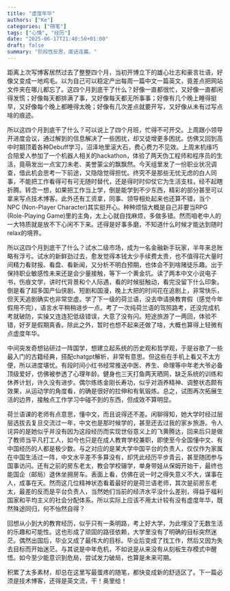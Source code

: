 ```yaml
---
title: "虚度年华"
authors: ["Ke"]
categories: ["随笔"]
tags: ["心情", "经历"]
date: "2025-06-17T21:40:50+01:00"
draft: false
summary: "阶段性反思，废话连篇。" 
---
```


距离上次写博客居然过去了整整四个月，当初开博立下的雄心壮志和豪言壮语，好像又变成一地鸡毛。以为自己可以稳定产出每周一篇中文一篇英文，竟差点把网站文件夹在哪儿都忘了。这四个月到底干了什么？好像一直都很忙，又好像一直都闲得发慌；好像每天都排满了事，又好像每天都无所事事；好像有几个晚上睡得挺早，又好像每个晚上都睡得太晚；好像有几次差点就要开写，又好像从未有过写点啥的痕迹。

所以这四个月到底干了什么？可以说上了四个月班，忙得不可开交。上周跟小领导开进度会议，通过解到的信息解决了一些困扰，却又徒增更多困扰。仿佛又回到高中时期顶着各种Debuff学习，沼泽地里滚大石，费心费力不见效。上周末机缘巧合陪爱人参加了一个机器人相关的hackathon，体验了两天伪工程师和程序员的生活，竟萌发出一点宝刀未老、美誉蒙尘的飘飘然。今天组里发了一份职业状况调查，借此机会思考一下前途，又隐隐觉得担忧。终究不是那些无忧无虑的白人同事，不能把工作看得可有可无随时替代，还是得时时仰仗它为生活支柱，经不起瞎折腾。转念一想，如果把工作当上学，倒是能学到不少东西，精彩的部分甚至可以拿来写点技术博客。此外还有工资拿，同事、领导相处起来也还算不错，当个NPC (Non-Player Character)其实挺开心。种种烦恼大概是自己非要当RPG (Role-Playing Game)里的主角，太上心就自找麻烦，多做多错。然而咱老中人的一大特质就是放不下心闲不下来。还得是好事多磨，不知道什么时候才能达到随时relax的境界。

所以这四个月到底干了什么？试水二级市场，成为一名金融新手玩家，半年来总账略有浮亏。试水的新鲜劲过去，愈发觉得本钱太少手续费太贵，也不值得花大量时间精力看财报、看盘、看新闻，又分析不明白预期，也体会不到啥赌徒乐趣。出于保持职业敏感性未来还是会少量接触，等下一个黄金坑。读了两本中文小说电子书，伤痕文学，讲时代背景和个人际遇，看的时候挺触动，看完没留下什么印象。倒是看了超多国产仙侠剧、短剧和国漫，晚上大把的时间花在追剧上，非常快乐，但天天追剧确实也非常空虚。学了下一级的荷兰语，没去申请换教育假（感觉今年假用不完），语言水平稍稍进步一点。考了一次纯荷兰语的驾照路考，还没完成机考就破防，实操又连连犯低级错误，大意了没有闪。短途旅游了一两回，体验不错，好歹是假期真香。除此之外，暂时也想不起来还做了啥，大概也算得上轻微有点虚度年华。

中间突发奇想钻研过一阵国学，想建立起系统的历史观和哲学观，于是谷歌了一些最入门的古籍经典，搭配chatgpt解析，非常有意思。但这些在手机上看又不太方便，所以进度堪忧。有段时间小红书经常推送中医、养生、命理等中年老大爷必备顶级爱好，仿佛被参透了心理年龄。健身也三天打鱼两天晒网，缺乏系统的训练和休养计划，许久没有进步。偶尔练练金刚长寿功，似乎对涵养精神、调整状态颇有效果，从运动学的角度看，的确是很好的拉伸和有氧锻炼。总之，试图再次拓展生活的边界，接触点工作学习中碰不到的东西，但成效不算明显。

荷兰语课的老师有点意思，懂中文，而且说得还不差。闲聊得知，她大学时经过层层选拔去复旦交流过一年，中文也是那时候学的，甚至还去过我的家乡旅游。令人诧异的是她似乎并没有因为这段经历而实现世俗意义上的飞黄腾达，回来后只是做了教师当平凡打工人，如今也只是在成人教育学校兼职，即使至今全国懂中文、有中国经历的人都是极少数。与之对应的是某大学中国平台的负责人，仅仅作为家属在中国生活过一阵，中文水平差不多算没有，却凭此经历平步青云，甚至随团参与国事访问。还有之前的房东老太，教会学校辍学，单身带娃从保姆开始干，最终也能国企（邮局）退休坐拥房车。表面上看，仿佛在说一时之得失意义不大，谋事在人，成事在天。然而这几位精神状态看着最好的是荷兰语老师，其次是前房东老太，最差的反而是平台负责人，当然她们当前的经济水平没什么差别，得益于福利国家和平均主义的社会分配体系。所以实际上应该不用太计较有没有虚度年华，既然殊途同归，何不怡然自得？

回想从小到大的教育经历，似乎只有一条明路，考上好大学，为此埋没了无数生活的乐趣和可能性。这也形成了顽固的路径依赖，大学里没有了明确的目标突然迷茫。偶然出国后，毕业又成了最伟大的目标。毕业后变成了找工作，然后又因为失去目标而开始迷茫。与其说是中年危机，不如说是从来没有从刻板生存模式中醒悟。如今至少能意识到危局，尝试发力破局，也算是未来可期。

积累了太多素材，却总在这里写最蛋疼的随笔，都快变成新的舒适区了。下一篇必须是技术博客，还得是英文流，干！奥里给！



